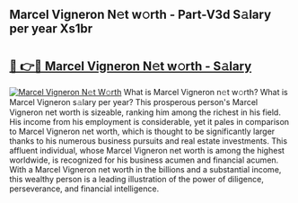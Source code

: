 ## Marcel Vigneron N𝚎t w𝚘rth - Part-V3d S𝚊lary per year Xs1br

# <h2><a href="http://gc2aex.nevu.top/?p=Marcel+Vigneron">🔗 👉🔴 Marcel Vigneron N𝚎t w𝚘rth - S𝚊lary</a></h2>

[![Marcel Vigneron N𝚎t W𝚘rth](https://i.imgur.com/Oavwk0R.jpeg)](http://gc2aex.nevu.top/?p=Marcel+Vigneron)
What is Marcel Vigneron n𝚎t w𝚘rth? What is Marcel Vigneron s𝚊lary per year?
This prosperous person's Marcel Vigneron net worth is sizeable, ranking him among the richest in his field. His income from his employment is considerable, yet it pales in comparison to Marcel Vigneron net worth, which is thought to be significantly larger thanks to his numerous business pursuits and real estate investments. This affluent individual, whose Marcel Vigneron net worth is among the highest worldwide, is recognized for his business acumen and financial acumen. With a Marcel Vigneron net worth in the billions and a substantial income, this wealthy person is a leading illustration of the power of diligence, perseverance, and financial intelligence.
